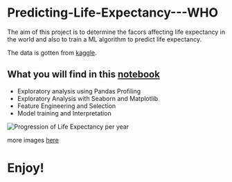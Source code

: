 # Predicting-Life-Expectancy---WHO

The aim of this project is to determine the facors affecting life expectancy in the world and also to train a ML algorithm to predict life expectancy.

The data is gotten from [kaggle](https://www.kaggle.com/kumarajarshi/life-expectancy-who).

## What you will find in this [notebook](https://github.com/francisatoyebi/Predicting-Life-Expectancy---WHO/blob/master/Life%20Expectancy%20Prediction.ipynb)
- Exploratory analysis using Pandas Profiling
- Exploratory Analysis with Seaborn and Matplotlib
- Feature Engineering and Selection
- Model training and Interpretation

![Progression of Life Expectancy per year](https://github.com/francisatoyebi/Predicting-Life-Expectancy---WHO/blob/master/Images/progression.png)

more images [here](https://github.com/francisatoyebi/Predicting-Life-Expectancy---WHO/tree/master/Images)
# Enjoy!
